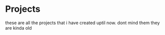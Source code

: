 # Projects
these are all the projects that i have created uptil now.
dont mind them they are kinda old 